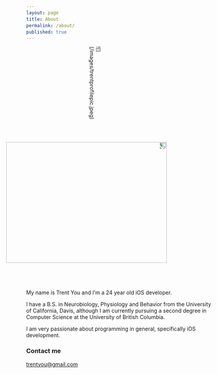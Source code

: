 ```yaml
---
layout: page
title: About
permalink: /about/
published: true
---
```



<div style="text-align:left; height:200px; width:200px; ms-transform: rotate(90deg); -webkit-transform: rotate(90deg); transform: rotate(90deg); border-radius:25px" markdown="1"> 
![](/images/trentprofilepic.jpeg)
</div>

<img src="http://trentyou.github.io/images/trentprofilepic.jpeg" style="height:426px; width:320px; ms-transform: rotate(90deg); -webkit-transform: rotate(90deg); transform: rotate(90deg)">

My name is Trent You and I'm a 24 year old iOS developer.

I have a B.S. in Neurobiology, Physiology and Behavior from the University of California, Davis, although I am currently pursuing a second degree in Computer Science at the University of British Columbia. 

I am very passionate about programming in general, specifically iOS development. 


### Contact me

[trentyou@gmail.com](mailto:trentyou@gmail.com)
